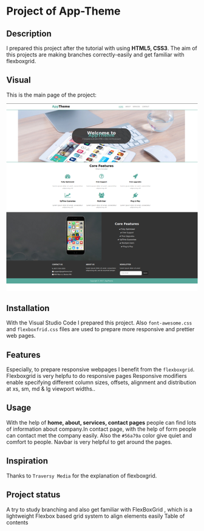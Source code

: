 # Project of App-Theme

## Description
I prepared this project after the tutorial with using **HTML5, CSS3**. The aim of this projects are making branches correctly-easily and get familiar with flexboxgrid. 

## Visual
This is the main page of the project:

![](https://raw.githubusercontent.com/ayseakyol/ayseakyol.github.io/6e4de7a7631977f037695600e69bfda4a6528a71/screenshot/app-theme.png)


## Installation
With the Visual Studio Code I prepared this project. Also `font-awesome.css` and `flexboxfrid.css` files are used to prepare more responsive and prettier web pages.  

## Features
Especially, to prepare responsive webpages I benefit from the `flexboxgrid`. Flexboxgrid is very helpfu to do responsive pages Responsive modifiers enable specifying different column sizes, offsets, alignment and distribution at xs, sm, md & lg viewport widths..

## Usage
With the help of **home, about, services, contact pages** people can find lots of information about company.In contact page, with the help of form people can contact met the company easily.  Also the `#56a79a` color give quiet and comfort to people. Navbar is very helpful to get around the pages. 

## Inspiration
Thanks to `Traversy Media` for the explanation of flexboxgrid. 

## Project status

A try to study branching and also get familiar with FlexBoxGrid , which is a lightweight Flexbox based grid system to align elements easily
Table of contents



    
    
    
   

